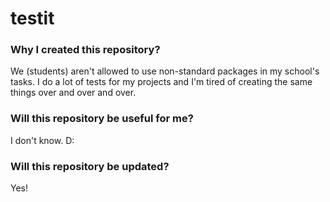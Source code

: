 # testit

### Why I created this repository?

We (students) aren't allowed to use non-standard packages in my school's tasks. I do a lot of tests for my projects and I'm tired of creating the same things over and over and over.

### Will this repository be useful for me?

I don't know. D:

### Will this repository be updated?

Yes!